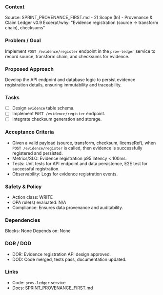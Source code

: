 ### Context

Source: SPRINT_PROVENANCE_FIRST.md - 2) Scope (In) - Provenance & Claim Ledger v0.9
Excerpt/why: "Evidence registration (source → transform chain), checksums"

### Problem / Goal

Implement `POST /evidence/register` endpoint in the `prov-ledger` service to record source, transform chain, and checksums for evidence.

### Proposed Approach

Develop the API endpoint and database logic to persist evidence registration details, ensuring immutability and traceability.

### Tasks

- [ ] Design `evidence` table schema.
- [ ] Implement `POST /evidence/register` endpoint.
- [ ] Integrate checksum generation and storage.

### Acceptance Criteria

- Given a valid payload (source, transform, checksum, licenseRef), when `POST /evidence/register` is called, then evidence is successfully registered and persisted.
- Metrics/SLO: Evidence registration p95 latency < 100ms.
- Tests: Unit tests for API endpoint and data persistence, E2E test for successful registration.
- Observability: Logs for evidence registration events.

### Safety & Policy

- Action class: WRITE
- OPA rule(s) evaluated: N/A
- Compliance: Ensures data provenance and auditability.

### Dependencies

Blocks: None
Depends on: None

### DOR / DOD

- DOR: Evidence registration API design approved.
- DOD: Code merged, tests pass, documentation updated.

### Links

- Code: `prov-ledger` service
- Docs: SPRINT_PROVENANCE_FIRST.md
